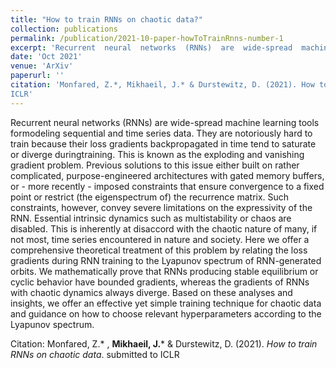 ```yaml
---
title: "How to train RNNs on chaotic data?"
collection: publications
permalink: /publication/2021-10-paper-howToTrainRnns-number-1
excerpt: 'Recurrent  neural  networks  (RNNs)  are  wide-spread  machine  learning  tools  formodeling sequential and time series data.  They are notoriously hard to train because their loss gradients backpropagated in time tend to saturate or diverge duringtraining.  This is known as the exploding and vanishing gradient problem.  Previous solutions to this issue either built on rather complicated, purpose-engineered architectures with gated memory buffers, or - more recently - imposed constraints that ensure convergence to a fixed point or restrict (the eigenspectrum of) the recurrence matrix.  Such constraints, however, convey severe limitations on the expressivity of the RNN. Essential intrinsic dynamics such as multistability or chaos are disabled.  This is inherently at disaccord with the chaotic nature of many, if not most, time series encountered in nature and society. Here we offer a comprehensive theoretical treatment of this problem by relating the loss gradients during RNN training to the Lyapunov spectrum of RNN-generated orbits. We mathematically prove that RNNs producing stable equilibrium or cyclic behavior have bounded gradients, whereas the gradients of RNNs with chaotic dynamics always diverge. Based on these analyses and insights, we offer an effective yet simple training technique for chaotic data and guidance on how to choose relevant hyperparameters according to the Lyapunov spectrum.'
date: 'Oct 2021'
venue: 'ArXiv'
paperurl: ''
citation: 'Monfared, Z.*, Mikhaeil, J.* & Durstewitz, D. (2021). How to train RNNs on chaotic data. submitted to
ICLR'
---
```

Recurrent  neural  networks  (RNNs)  are  wide-spread  machine  learning  tools  formodeling sequential and time series data.  They are notoriously hard to train because their loss gradients backpropagated in time tend to saturate or diverge duringtraining.  This is known as the exploding and vanishing gradient problem.  Previous solutions to this issue either built on rather complicated, purpose-engineered architectures with gated memory buffers, or - more recently - imposed constraints that ensure convergence to a fixed point or restrict (the eigenspectrum of) the recurrence matrix.  Such constraints, however, convey severe limitations on the expressivity of the RNN. Essential intrinsic dynamics such as multistability or chaos are disabled.  This is inherently at disaccord with the chaotic nature of many, if not most, time series encountered in nature and society. Here we offer a comprehensive theoretical treatment of this problem by relating the loss gradients during RNN training to the Lyapunov spectrum of RNN-generated orbits. We mathematically prove that RNNs producing stable equilibrium or cyclic behavior have bounded gradients, whereas the gradients of RNNs with chaotic dynamics always diverge. Based on these analyses and insights, we offer an effective yet simple training technique for chaotic data and guidance on how to choose relevant hyperparameters according to the Lyapunov spectrum.

Citation: Monfared, Z.* , **Mikhaeil, J.*** & Durstewitz, D. (2021). *How to train RNNs on chaotic data*. submitted to ICLR